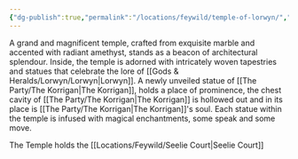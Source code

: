 ```yaml
---
{"dg-publish":true,"permalink":"/locations/feywild/temple-of-lorwyn/","tags":["Undiscovered"],"updated":"2025-06-10T19:11:10.993+01:00"}
---
```


A grand and magnificent temple, crafted from exquisite marble and accented with radiant amethyst, stands as a beacon of architectural splendour. Inside, the temple is adorned with intricately woven tapestries and statues that celebrate the lore of [[Gods & Heralds/Lorwyn/Lorwyn\|Lorwyn]]. A newly unveiled statue of [[The Party/The Korrigan\|The Korrigan]], holds a place of prominence, the chest cavity of [[The Party/The Korrigan\|The Korrigan]] is hollowed out and in its place is [[The Party/The Korrigan\|The Korrigan]]'s soul. Each statue within the temple is infused with magical enchantments, some speak and some move.

The Temple holds the [[Locations/Feywild/Seelie Court\|Seelie Court]]

